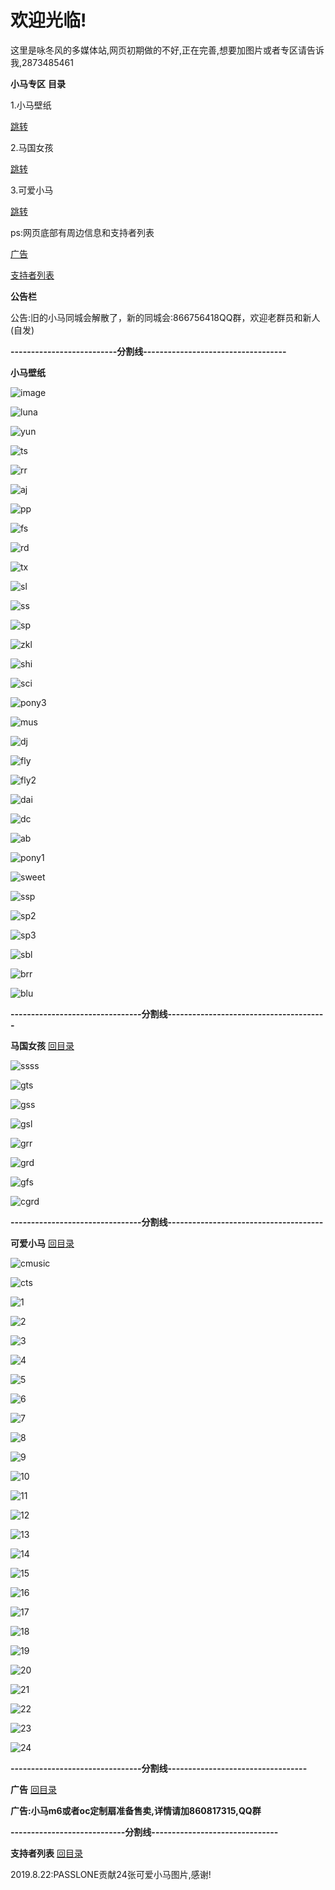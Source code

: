 # 欢迎光临!
<p>这里是咏冬风的多媒体站,网页初期做的不好,正在完善,想要加图片或者专区请告诉我,2873485461</p>
<b>小马专区</b>
<b><a name="mulu">目录</a></b>
<p>1.小马壁纸</p>
<a href="#bizhi">跳转</a>

<p>2.马国女孩</p>
<a href="#maguo">跳转</a>

<p>3.可爱小马</p>
<a href="#xiaoma">跳转</a>

<p>ps:网页底部有周边信息和支持者列表</p>
<a href="#guanggao">广告</a>

<a href="#liebiao">支持者列表</a>

<b>公告栏</b>
<p>公告:旧的小马同城会解散了，新的同城会:866756418QQ群，欢迎老群员和新人(自发)</p>

<b>--------------------------分割线-----------------------------------</b>

<b><a name="bizhi">小马壁纸</a></b>

![image](https://github.com/wind-come/wind-come.github.io/blob/master/image/timg.jpg?raw=true)

![luna](https://github.com/wind-come/wind-come.github.io/blob/master/image/luna.jpg?raw=ture)

![yun](https://github.com/wind-come/wind-come.github.io/blob/master/image/yun.jpg?raw=ture)

![ts](https://github.com/wind-come/wind-come.github.io/blob/master/image/ts.jpg?raw=ture)

![rr](https://github.com/wind-come/wind-come.github.io/blob/master/image/rr.jpg?raw=ture)

![aj](https://github.com/wind-come/wind-come.github.io/blob/master/image/aj.jpg?raw=ture)

![pp](https://github.com/wind-come/wind-come.github.io/blob/master/image/pp.jpg?raw=ture)

![fs](https://github.com/wind-come/wind-come.github.io/blob/master/image/fs.jpg?raw=ture)

![rd](https://github.com/wind-come/wind-come.github.io/blob/master/image/rd.jpg?raw=ture)

![tx](https://github.com/wind-come/wind-come.github.io/blob/master/image/tx.jpg?raw=ture)

![sl](https://github.com/wind-come/wind-come.github.io/blob/master/image/star.jpg?raw=ture)

![ss](https://github.com/wind-come/wind-come.github.io/blob/master/image/ss.jpg?raw=ture)

![sp](https://github.com/wind-come/wind-come.github.io/blob/master/image/sp.jpg?raw=ture)

![zkl](https://github.com/wind-come/wind-come.github.io/blob/master/image/zkl.jpg?raw=ture)

![shi](https://github.com/wind-come/wind-come.github.io/blob/master/image/shi.jpg?raw=ture)

![sci](https://github.com/wind-come/wind-come.github.io/blob/master/image/science.jpg?raw=ture)

![pony3](https://github.com/wind-come/wind-come.github.io/blob/master/image/pony3.jpg?raw=ture)

![mus](https://github.com/wind-come/wind-come.github.io/blob/master/image/music.jpg?raw=ture)

![dj](https://github.com/wind-come/wind-come.github.io/blob/master/image/dj.jpg?raw=ture)

![fly](https://github.com/wind-come/wind-come.github.io/blob/master/image/fly.jpg?raw=ture)

![fly2](https://github.com/wind-come/wind-come.github.io/blob/master/image/fly2.jpg?raw=ture)

![dai](https://github.com/wind-come/wind-come.github.io/blob/master/image/dd.jpg?raw=ture)

![dc](https://github.com/wind-come/wind-come.github.io/blob/master/image/dc.jpg?raw=ture)

![ab](https://github.com/wind-come/wind-come.github.io/blob/master/image/ab.jpg?raw=ture)

![pony1](https://github.com/wind-come/wind-come.github.io/blob/master/image/pony1.jpg?raw=ture)

![sweet](https://github.com/wind-come/wind-come.github.io/blob/master/image/sweet.jpg?raw=ture)

![ssp](https://github.com/wind-come/wind-come.github.io/blob/master/image/superpony.jpg?raw=ture)

![sp2](https://github.com/wind-come/wind-come.github.io/blob/master/image/superpony2.jpg?raw=ture)

![sp3](https://github.com/wind-come/wind-come.github.io/blob/master/image/superpony3.jpg?raw=ture)

![sbl](https://github.com/wind-come/wind-come.github.io/blob/master/image/sbl.jpg?raw=ture)

![brr](https://github.com/wind-come/wind-come.github.io/blob/master/image/badrr.jpg?raw=ture)

![blu](https://github.com/wind-come/wind-come.github.io/blob/master/image/badluna.jpg?raw=ture)

<b>--------------------------------分割线---------------------------------------</b>

<b><a name="maguo">马国女孩</a></b>
<a href="#mulu">回目录</a>

![ssss](https://github.com/wind-come/wind-come.github.io/blob/master/image/ssss.jpg?raw=ture)

![gts](https://github.com/wind-come/wind-come.github.io/blob/master/image/gts.jpg?raw=ture)

![gss](https://github.com/wind-come/wind-come.github.io/blob/master/image/gss.jpg?raw=ture)

![gsl](https://github.com/wind-come/wind-come.github.io/blob/master/image/gsl.jpg?raw=ture)

![grr](https://github.com/wind-come/wind-come.github.io/blob/master/image/grr.jpg?raw=ture)

![grd](https://github.com/wind-come/wind-come.github.io/blob/master/image/grd.jpg?raw=ture)

![gfs](https://github.com/wind-come/wind-come.github.io/blob/master/image/gfs.jpg?raw=ture)

![cgrd](https://github.com/wind-come/wind-come.github.io/blob/master/image/ccrd.jpg?raw=ture)

<b>--------------------------------分割线--------------------------------------</b>

<b><a name="xiaoma">可爱小马</a></b>
<a href="#mulu">回目录</a>

![cmusic](https://github.com/wind-come/wind-come.github.io/blob/master/image/cmusic.jpg?raw=ture)

![cts](https://github.com/wind-come/wind-come.github.io/blob/master/image/cts.jpg?raw=ture)

![1](https://github.com/wind-come/wind-come.github.io/blob/master/image/cpony/file-1.png?raw=ture)

![2](https://github.com/wind-come/wind-come.github.io/blob/master/image/cpony/file-12.png?raw=ture)

![3](https://github.com/wind-come/wind-come.github.io/blob/master/image/cpony/file-14.png?raw=ture)

![4](https://github.com/wind-come/wind-come.github.io/blob/master/image/cpony/file-15.png?raw=ture)

![5](https://github.com/wind-come/wind-come.github.io/blob/master/image/cpony/file-18.png?raw=ture)

![6](https://github.com/wind-come/wind-come.github.io/blob/master/image/cpony/file-2.png?raw=ture)

![7](https://github.com/wind-come/wind-come.github.io/blob/master/image/cpony/file-21.png?raw=ture)

![8](https://github.com/wind-come/wind-come.github.io/blob/master/image/cpony/file-22.png?raw=ture)

![9](https://github.com/wind-come/wind-come.github.io/blob/master/image/cpony/file-23.png?raw=ture)

![10](https://github.com/wind-come/wind-come.github.io/blob/master/image/cpony/file-24.png?raw=ture)

![11](https://github.com/wind-come/wind-come.github.io/blob/master/image/cpony/file-26.png?raw=ture)

![12](https://github.com/wind-come/wind-come.github.io/blob/master/image/cpony/file-28.png?raw=ture)

![13](https://github.com/wind-come/wind-come.github.io/blob/master/image/cpony/file-29.png?raw=ture)

![14](https://github.com/wind-come/wind-come.github.io/blob/master/image/cpony/file-30.png?raw=ture)

![15](https://github.com/wind-come/wind-come.github.io/blob/master/image/cpony/file-32.png?raw=ture)

![16](https://github.com/wind-come/wind-come.github.io/blob/master/image/cpony/file-33.png?raw=ture)

![17](https://github.com/wind-come/wind-come.github.io/blob/master/image/cpony/file-35.png?raw=ture)

![18](https://github.com/wind-come/wind-come.github.io/blob/master/image/cpony/file-37.png?raw=ture)

![19](https://github.com/wind-come/wind-come.github.io/blob/master/image/cpony/file-38.png?raw=ture)

![20](https://github.com/wind-come/wind-come.github.io/blob/master/image/cpony/file-41.png?raw=ture)

![21](https://github.com/wind-come/wind-come.github.io/blob/master/image/cpony/file-46.png?raw=ture)

![22](https://github.com/wind-come/wind-come.github.io/blob/master/image/cpony/file-7.png?raw=ture)

![23](https://github.com/wind-come/wind-come.github.io/blob/master/image/cpony/file-8.png?raw=ture)

![24](https://github.com/wind-come/wind-come.github.io/blob/master/image/cpony/file.png?raw=ture)

<b>--------------------------------分割线----------------------------------</b>

<b><a name="guanggao">广告</a></b>
<a href="#mulu">回目录</a>

<b>广告:小马m6或者oc定制扇准备售卖,详情请加860817315,QQ群</b>

<b>----------------------------分割线-------------------------------</b>

<b><a name="liebiao">支持者列表</a></b>
<a href="#mulu">回目录</a>
<p>2019.8.22:PASSLONE贡献24张可爱小马图片,感谢!</p>
